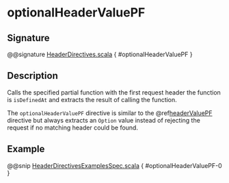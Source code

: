 <a id="optionalheadervaluepf"></a>
# optionalHeaderValuePF

## Signature

@@signature [HeaderDirectives.scala](../../../../../../../../../akka-http/src/main/scala/akka/http/scaladsl/server/directives/HeaderDirectives.scala) { #optionalHeaderValuePF }

## Description

Calls the specified partial function with the first request header the function is `isDefinedAt` and extracts the
result of calling the function.

The `optionalHeaderValuePF` directive is similar to the @ref[headerValuePF](headerValuePF.md#headervaluepf) directive but always extracts an `Option`
value instead of rejecting the request if no matching header could be found.

## Example

@@snip [HeaderDirectivesExamplesSpec.scala](../../../../../../../test/scala/docs/http/scaladsl/server/directives/HeaderDirectivesExamplesSpec.scala) { #optionalHeaderValuePF-0 }
